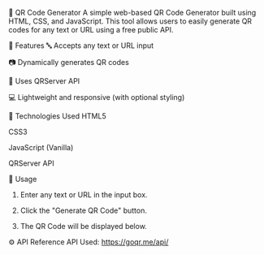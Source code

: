 📱 QR Code Generator
A simple web-based QR Code Generator built using HTML, CSS, and JavaScript. This tool allows users to easily generate QR codes for any text or URL using a free public API.

🚀 Features
🔤 Accepts any text or URL input

📷 Dynamically generates QR codes

📡 Uses QRServer API

💻 Lightweight and responsive (with optional styling)

🧰 Technologies Used
HTML5

CSS3

JavaScript (Vanilla)

QRServer API

📝 Usage
1. Enter any text or URL in the input box.

2. Click the "Generate QR Code" button.

3. The QR Code will be displayed below.

⚙️ API Reference
API Used: https://goqr.me/api/
